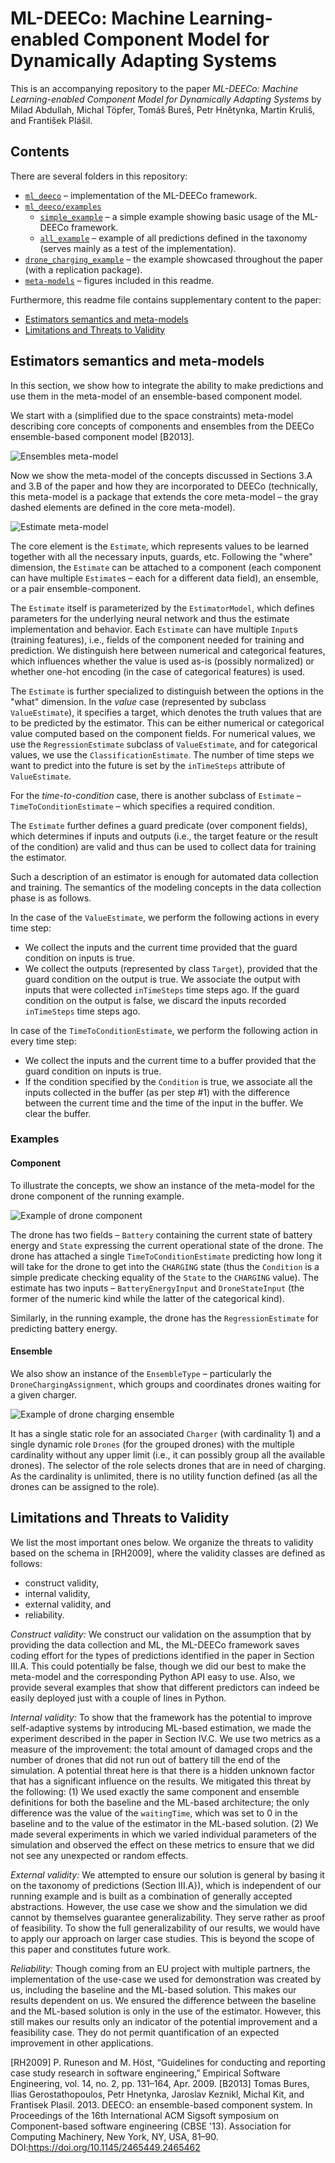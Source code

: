 # ML-DEECo: Machine Learning-enabled Component Model for Dynamically Adapting Systems

This is an accompanying repository to the paper *ML-DEECo: Machine Learning-enabled Component Model for Dynamically Adapting Systems* by Milad Abdullah, Michal Töpfer, Tomáš Bureš, Petr Hnětynka, Martin Kruliš, and František Plášil.

## Contents

There are several folders in this repository:

* [`ml_deeco`](ml_deeco) &ndash; implementation of the ML-DEECo framework.
* [`ml_deeco/examples`](ml_deeco/examples)
  * [`simple_example`](ml_deeco/examples/simple_example) &ndash; a simple example showing basic usage of the ML-DEECo framework.
  * [`all_example`](ml_deeco/examples/all_example) &ndash; example of all predictions defined in the taxonomy (serves mainly as a test of the implementation).
* [`drone_charging_example`](drone_charging_example) &ndash; the example showcased throughout the paper (with a replication package).
* [`meta-models`](meta-models) &ndash; figures included in this readme.

Furthermore, this readme file contains supplementary content to the paper:

* [Estimators semantics and meta-models](#estimators-semantics-and-meta-models)
* [Limitations and Threats to Validity](#limitations-and-Threats-to-Validity)

## Estimators semantics and meta-models

In this section, we show how to integrate the ability to make predictions and use them in the meta-model of an ensemble-based component model.

We start with a (simplified due to the space constraints) meta-model describing core concepts of components and ensembles from the DEECo ensemble-based component model [B2013].

![Ensembles meta-model](meta-models/ensembles-meta-model.png "Ensembles meta-model")

Now we show the meta-model of the concepts discussed in Sections 3.A and 3.B of the paper and how they are incorporated to DEECo (technically, this meta-model is a package that extends the core meta-model &ndash; the gray dashed elements are defined in the core meta-model).

![Estimate meta-model](meta-models/estimate-meta-model.png "Estimate meta-model")

The core element is the `Estimate`, which represents values to be learned together with all the necessary inputs, guards, etc.
Following the "where" dimension, the `Estimate` can be attached to a component (each component can have multiple `Estimate`s &ndash; each for a different data field), an ensemble, or a pair ensemble-component.

The `Estimate` itself is parameterized by the `EstimatorModel`, which defines parameters for the underlying neural network and thus the estimate implementation and behavior.
Each `Estimate` can have multiple `Input`s (training features), i.e., fields of the component needed for training and prediction. We distinguish here between numerical and categorical features, which influences whether the value is used as-is (possibly normalized) or whether one-hot encoding (in the case of categorical features) is used.

The `Estimate` is further specialized to distinguish between the options in the "what" dimension. In the *value* case (represented by subclass `ValueEstimate`), it specifies a target, which denotes the truth values that are to be predicted by the estimator. This can be either numerical or categorical value computed based on the component fields. For numerical values, we use the `RegressionEstimate` subclass of `ValueEstimate`, and for categorical values, we use the `ClassificationEstimate`. The number of time steps we want to predict into the future is set by the `inTimeSteps` attribute of `ValueEstimate`.

For the *time-to-condition* case, there is another subclass of `Estimate` &ndash; `TimeToConditionEstimate` &ndash; which specifies a required condition.

The `Estimate` further defines a guard predicate (over component fields), which determines if inputs and outputs (i.e., the target feature or the result of the condition) are valid and thus can be used to collect data for training the estimator.

Such a description of an estimator is enough for automated data collection and training. The semantics of the modeling concepts in the data collection phase is as follows. 

In the case of the `ValueEstimate`, we perform the following actions in every time step:

* We collect the inputs and the current time provided that the guard condition on inputs is true.
* We collect the outputs (represented by class `Target`), provided that the guard condition on the output is true. We associate the output with inputs that were collected `inTimeSteps` time steps ago. If the guard condition on the output is false, we discard the inputs recorded `inTimeSteps` time steps ago.

In case of the `TimeToConditionEstimate`, we perform the following action in every time step:

* We collect the inputs and the current time to a buffer provided that the guard condition on inputs is true.
* If the condition specified by the `Condition` is true, we
associate all the inputs collected in the buffer (as per step \#1) with the difference between the current time and the time of the input in the buffer. We clear the buffer.

### Examples

#### Component

To illustrate the concepts, we show an instance of the meta-model for the drone component of the running example.

![Example of drone component](meta-models/drone-example.png "Example of drone component")

The drone has two fields &ndash; `Battery` containing the current state of battery energy and `State` expressing the current operational state of the drone.
The drone has attached a single `TimeToConditionEstimate` predicting how long it will take for the drone to get into the `CHARGING` state (thus the `Condition` is a simple predicate checking equality of the `State` to the `CHARGING` value).
The estimate has two inputs &ndash; `BatteryEnergyInput` and `DroneStateInput` (the former of the numeric kind while the latter of the categorical kind).

Similarly, in the running example, the drone has the `RegressionEstimate` for predicting battery energy.

#### Ensemble

We also show an instance of the `EnsembleType` &ndash; particularly the `DroneChargingAssignment`, which groups and coordinates drones waiting for a given charger.

![Example of drone charging ensemble](meta-models/ensemble-example.png "Example of drone charging ensemble")

It has a single static role for an associated `Charger` (with cardinality $1$) and a single dynamic role `Drones` (for the grouped drones) with the multiple cardinality without any upper limit (i.e., it can possibly group all the available drones). 
The selector of the role selects drones that are in need of charging.
As the cardinality is unlimited, there is no utility function defined (as all the drones can be assigned to the role).

## Limitations and Threats to Validity

We list the most important ones below. We organize the threats to validity based on the schema in [RH2009], where the validity classes are defined as follows:
 * construct validity,
 * internal validity,
 * external validity, and
 * reliability.

*Construct validity:* We construct our validation on the assumption that by providing the data collection and ML, the ML-DEECo framework saves coding effort for the types of predictions identified in the paper in Section III.A. This could potentially be false, though we did our best to make the meta-model and the corresponding Python API easy to use. Also, we provide several examples that show that different predictors can indeed be easily deployed just with a couple of lines in Python.

*Internal validity:* To show that the framework has the potential to improve self-adaptive systems by introducing ML-based estimation, we made the experiment described in the paper in Section IV.C. We use two metrics as a measure of the improvement: the total amount of damaged crops and the number of drones that did not run out of battery till the end of the simulation. A potential threat here is that there is a hidden unknown factor that has a significant influence on the results. We mitigated this threat by the following: (1) We used exactly the same component and ensemble definitions for both the baseline and the ML-based architecture; the only difference was the value of the `waitingTime`, which was set to 0 in the baseline and to the value of the estimator in the ML-based solution. (2) We made several experiments in which we varied individual parameters of the simulation and observed the effect on these metrics to ensure that we did not see any unexpected or random effects. 

*External validity:* We attempted to ensure our solution is general by basing it on the taxonomy of predictions (Section III.A}), which is independent of our running example and is built as a combination of generally accepted abstractions. However, the use case we show and the simulation we did cannot by themselves guarantee generalizability. They serve rather as proof of feasibility. To show the full generalizability of our results, we would have to apply our approach on larger case studies. This is beyond the scope of this paper and constitutes future work.

*Reliability:* Though coming from an EU project with multiple partners, the implementation of the use-case we used for demonstration was created by us, including the baseline and the ML-based solution. This makes our results dependent on us. We ensured the difference between the baseline and the ML-based solution is only in the use of the estimator. However, this still makes our results only an indicator of the potential improvement and a feasibility case. They do not permit quantification of an expected improvement in other applications.


[RH2009]  P. Runeson and M. Höst, “Guidelines for conducting and reporting case study research in software engineering,” Empirical Software Engineering, vol. 14, no. 2, pp. 131–164, Apr. 2009.
[B2013] Tomas Bures, Ilias Gerostathopoulos, Petr Hnetynka, Jaroslav Keznikl, Michal Kit, and Frantisek Plasil. 2013. DEECO: an ensemble-based component system. In Proceedings of the 16th International ACM Sigsoft symposium on Component-based software engineering (CBSE '13). Association for Computing Machinery, New York, NY, USA, 81–90. DOI:https://doi.org/10.1145/2465449.2465462
